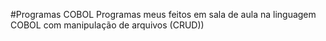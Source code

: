 #Programas COBOL
Programas meus feitos em sala de aula na linguagem COBOL com manipulação de arquivos (CRUD))
